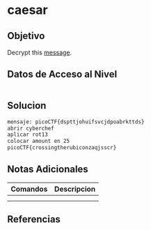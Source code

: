 # caesar
## Objetivo
Decrypt this [message](https://jupiter.challenges.picoctf.org/static/6385b895dcb30c74dbd1f0ea271e3563/ciphertext).

## Datos de Acceso al Nivel
```
```
## Solucion
```Bash
mensaje: picoCTF{dspttjohuifsvcjdpoabrkttds}
abrir cyberchef
aplicar rot13
colocar amount en 25
picoCTF{crossingtherubiconzaqjsscr}

```
## Notas Adicionales
|**Comandos**|**Descripcion**|
|--------|-------------|
|||
|||
## Referencias

